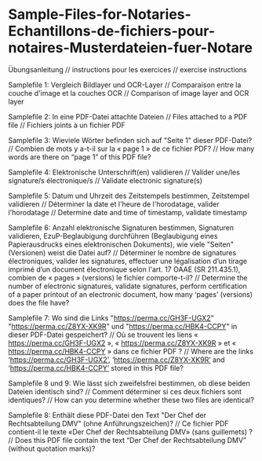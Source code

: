 # Sample-Files-for-Notaries-Echantillons-de-fichiers-pour-notaires-Musterdateien-fuer-Notare
Übungsanleitung // instructions pour les exercices // exercise instructions

Samplefile 1: Vergleich Bildlayer und OCR-Layer // Comparaison entre la couche d'image et la couches OCR // Comparison of image layer and OCR layer

Samplefile 2: In eine PDF-Datei attachte Dateien // Files attached to a PDF file // Fichiers joints à un fichier PDF

Samplefile 3: Wieviele Wörter befinden sich auf "Seite 1" dieser PDF-Datei? // Combien de mots y a-t-il sur la « page 1 » de ce fichier PDF? // How many words are there on “page 1” of this PDF file?

Samplefile 4: Elektronische Unterschrift(en) validieren // Valider une/les signature/s électronique/s // Validate electronic signature(s)

Samplefile 5: Datum und Uhrzeit des Zeitstempels bestimmen, Zeitstempel validieren // Déterminer la date et l'heure de l'horodatage, valider l'horodatage // Determine date and time of timestamp, validate timestamp

Samplefile 6: Anzahl elektronische Signaturen bestimmen, Signaturen validieren, EzuP-Beglaubigung durchführen (Beglaubigung eines Papierausdrucks eines elektronischen Dokuments), wie viele "Seiten" (Versionen) weist die Datei auf? // Déterminer le nombre de signatures électroniques, valider les signatures, effectuer une légalisation d’un tirage imprimé d’un document électronique selon l'art. 17 OAAE (SR 211.435.1), combien de « pages » (versions) le fichier comporte-t-il? // Determine the number of electronic signatures, validate signatures, perform certification of a paper printout of an electronic document, how many ‘pages’ (versions) does the file have?

Samplefile 7: Wo sind die Links "https://perma.cc/GH3F-UGX2" "https://perma.cc/Z8YX-XK9R" und "https://perma.cc/HBK4-CCPY" in dieser PDF-Datei gespeichert? // Où se trouvent les liens « https://perma.cc/GH3F-UGX2 », « https://perma.cc/Z8YX-XK9R » et « https://perma.cc/HBK4-CCPY » dans ce fichier PDF ? // Where are the links ‘https://perma.cc/GH3F-UGX2’, ‘https://perma.cc/Z8YX-XK9R’ and ‘https://perma.cc/HBK4-CCPY’ stored in this PDF file?

Samplefile 8 und 9: Wie lässt sich zweifelsfrei bestimmen, ob diese beiden Dateien identisch sind? // Comment déterminer si ces deux fichiers sont identiques? // How can you determine whether these two files are identical?

Samplefile 8: Enthält diese PDF-Datei den Text "Der Chef der Rechtsabteilung DMV" (ohne Anführungszeichen)? // Ce fichier PDF contient-il le texte «Der Chef der Rechtsabteilung DMV» (sans guillemets) ? // Does this PDF file contain the text “Der Chef der Rechtsabteilung DMV” (without quotation marks)?
